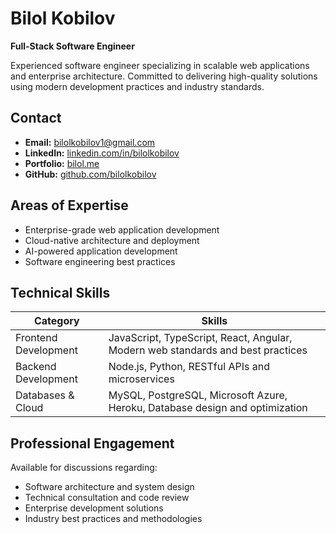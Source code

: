 # Bilol Kobilov

**Full-Stack Software Engineer**

Experienced software engineer specializing in scalable web applications and enterprise architecture. Committed to delivering high-quality solutions using modern development practices and industry standards.

## Contact

- **Email:** [bilolkobilov1@gmail.com](mailto:bilolkobilov1@gmail.com)
- **LinkedIn:** [linkedin.com/in/bilolkobilov](http://www.linkedin.com/in/bilolkobilov)
- **Portfolio:** [bilol.me](https://www.bilol.me/en)
- **GitHub:** [github.com/bilolkobilov](https://github.com/bilolkobilov)

## Areas of Expertise

- Enterprise-grade web application development
- Cloud-native architecture and deployment
- AI-powered application development
- Software engineering best practices

## Technical Skills

| Category | Skills |
|----------|--------|
| Frontend Development | JavaScript, TypeScript, React, Angular, Modern web standards and best practices |
| Backend Development | Node.js, Python, RESTful APIs and microservices |
| Databases & Cloud | MySQL, PostgreSQL, Microsoft Azure, Heroku, Database design and optimization |

## Professional Engagement

Available for discussions regarding:
- Software architecture and system design
- Technical consultation and code review
- Enterprise development solutions
- Industry best practices and methodologies
